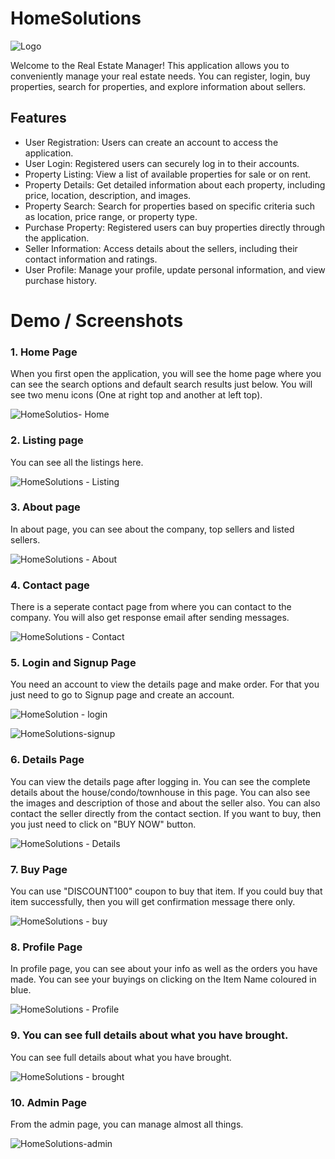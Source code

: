 
# HomeSolutions


![Logo](https://socialify.git.ci/gaganvats-05/ENGAGE-FaceRecognition-MOODIFY/image?description=1&descriptionEditable=Made%20for%20Microsoft%20Engage%202022&font=Source%20Code%20Pro&language=1&logo=https%3A%2F%2Fres.cloudinary.com%2Fdgg6izgtw%2Fimage%2Fupload%2Fv1653519834%2Fremoval.ai__tmp-628eb3258f035_pbkl0a.png&name=1&owner=1&pattern=Floating%20Cogs&theme=Dark)

Welcome to the Real Estate Manager! This application allows you to conveniently manage your real estate needs. You can register, login, buy properties, search for properties, and explore information about sellers.

## Features

- User Registration: Users can create an account to access the application.
- User Login: Registered users can securely log in to their accounts.
- Property Listing: View a list of available properties for sale or on rent.
- Property Details: Get detailed information about each property, including price, location, description, and images.
- Property Search: Search for properties based on specific criteria such as location, price range, or property type.
- Purchase Property: Registered users can buy properties directly through the application.
- Seller Information: Access details about the sellers, including their contact information and ratings.
- User Profile: Manage your profile, update personal information, and view purchase history.

# Demo / Screenshots


### 1. Home Page

When you first open the application, you will see the home page where you can see the search options and default search results just below. You will see two menu icons (One at right top and another at left top).

![HomeSolutios- Home](https://github.com/arjyo851/HomeSolutions/assets/77008381/23ad4890-ef61-4dcd-9a19-dc59b7f87502)

### 2. Listing page

You can see all the listings here.

![HomeSolutions - Listing](https://github.com/arjyo851/HomeSolutions/assets/77008381/767cc3ce-a051-4ead-8708-8d082211ec60)

### 3. About page

In about page, you can see about the company, top sellers and listed sellers.

![HomeSolutions - About](https://github.com/arjyo851/HomeSolutions/assets/77008381/19140113-3403-4166-a1aa-ea3fb0e8f9b6)

### 4. Contact page

There is a seperate contact page from where you can contact to the company. You will also get response email after sending messages.

![HomeSolutions - Contact](https://github.com/arjyo851/HomeSolutions/assets/77008381/4da9928a-504e-4a1b-a605-1498d52b962f)

### 5. Login and Signup Page

You need an account to view the details page and make order. For that you just need to go to Signup page and create an account.

![HomeSolution - login](https://github.com/arjyo851/HomeSolutions/assets/77008381/974e186a-29a9-41b0-a1cc-eda69b32072a)

![HomeSolutions-signup](https://github.com/arjyo851/HomeSolutions/assets/77008381/2748d524-3436-4c83-8f78-6fa1636ddb43)

### 6. Details Page

You can view the details page after logging in. You can see the complete details about the house/condo/townhouse in this page. You can also see the images and description of those and about the seller also. You can also contact the seller directly from the contact section. If you want to buy, then you just need to click on "BUY NOW" button.

![HomeSolutions - Details](https://github.com/arjyo851/HomeSolutions/assets/77008381/956cc47e-2e11-4d7b-9b6d-581b3be06515)

### 7. Buy Page

You can use "DISCOUNT100" coupon to buy that item. If you could buy that item successfully, then you will get confirmation message there only.

![HomeSolutions - buy](https://github.com/arjyo851/HomeSolutions/assets/77008381/a4b869c0-5b3d-49f2-b748-db84b9ec8ebd)

### 8. Profile Page

In profile page, you can see about your info as well as the orders you have made. You can see your buyings on clicking on the Item Name coloured in blue.

![HomeSolutions - Profile](https://github.com/arjyo851/HomeSolutions/assets/77008381/50f358c9-6973-4378-aa90-724693d5208c)


### 9. You can see full details about what you have brought.

You can see full details about what you have brought.

![HomeSolutions - brought](https://github.com/arjyo851/HomeSolutions/assets/77008381/bc069333-642c-47cd-9efa-99df1d8e20f6)

### 10. Admin Page

From the admin page, you can manage almost all things.

![HomeSolutions-admin](https://github.com/arjyo851/HomeSolutions/assets/77008381/e1e7c8dd-90de-4637-9203-5973c2421643)





